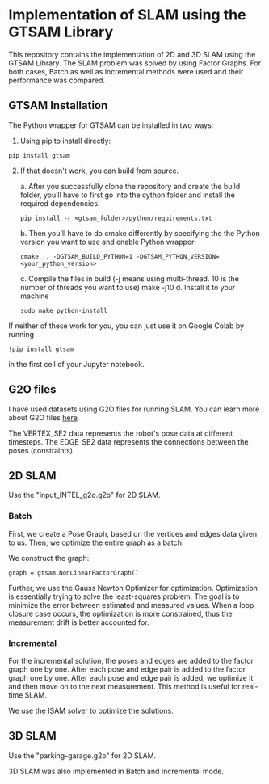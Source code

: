 # Implementation of SLAM using the GTSAM Library

This repository contains the implementation of 2D and 3D SLAM using the GTSAM Library. The SLAM problem was solved by using Factor Graphs. For both cases, Batch as well as Incremental methods were used and their performance was compared. 

## GTSAM Installation

The Python wrapper for GTSAM can be installed in two ways:

1. Using pip to install directly:
``` 
pip install gtsam 
```
2. If that doesn't work, you can build from source. 

    a. After you successfully clone the repository and create the build folder, you’ll have to first go
    into the cython folder and install the required dependencies.
    ```
    pip install -r <gtsam_folder>/python/requirements.txt
    ```
    b. Then you’ll have to do cmake differently by specifying the the Python version you want to use
    and enable Python wrapper:
    ```
    cmake .. -DGTSAM_BUILD_PYTHON=1 -DGTSAM_PYTHON_VERSION=<your_python_version>
    ```
    c. Compile the files in build (-j means using multi-thread. 10 is the number of threads you want
    to use)
    make -j10
    d. Install it to your machine
    ```
    sudo make python-install
    ```

If neither of these work for you, you can just use it on Google Colab by running 
```
!pip install gtsam
```
in the first cell of your Jupyter notebook.

## G2O files

I have used datasets using G2O files for running SLAM. You can learn more about G2O files [here](https://github.com/RainerKuemmerle/g2o/wiki/File-Format-SLAM-2D).

The VERTEX_SE2 data represents the robot's pose data at different timesteps. The EDGE_SE2 data represents the connections between the poses (constraints).

## 2D SLAM

Use the "input_INTEL_g2o.g2o" for 2D SLAM. 

### Batch

First, we create a Pose Graph, based on the vertices and edges data given to us. Then, we optimize the entire graph as a batch. 

We construct the graph:

```
graph = gtsam.NonLinearFactorGraph()
```

Further, we use the Gauss Newton Optimizer for optimization. Optimization is essentially trying to solve the least-squares problem. The goal is to minimize the error between estimated and measured values. When a loop closure case occurs, the optimization is more constrained, thus the measurement drift is better accounted for. 

### Incremental

For the incremental solution, the poses and edges are added to the factor graph one by one. After each pose and edge pair is added to the factor graph one by one. After each pose and edge pair is added, we optimize it and then move on to the next measurement. This method is useful for real-time SLAM.

We use the ISAM solver to optimize the solutions. 

## 3D SLAM

Use the "parking-garage.g2o" for 2D SLAM. 

3D SLAM was also implemented in Batch and Incremental mode.